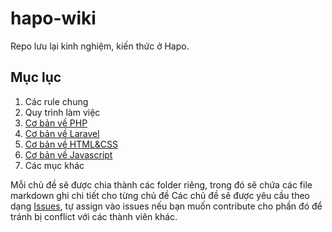 # hapo-wiki

Repo lưu lại kinh nghiệm, kiến thức ở Hapo. 

## Mục lục
1. Các rule chung
2. Quy trình làm việc
3. [Cơ bản về PHP](php.md)
3. [Cơ bản về Laravel](laravel.md) 
4. [Cơ bản về HTML&CSS](css.md)
5. [Cơ bản về Javascript](javascript.md) 
6. Các mục khác

Mỗi chủ đề sẽ được chia thành các folder riêng, trong đó sẽ chứa các file markdown ghi chi tiết cho từng chủ đề
Các chủ đề sẽ được yêu cầu theo dạng [Issues](https://github.com/haposoft/wiki/issues), tự assign vào issues nếu bạn muốn contribute cho phần đó để tránh bị conflict với các thành viên khác. 
